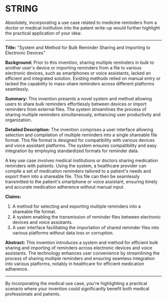 # STRING
Absolutely, incorporating a use case related to medicine reminders from a doctor or medical institution into the patent write-up would further highlight the practical application of your idea:

---

**Title:** "System and Method for Bulk Reminder Sharing and Importing to Electronic Devices"

**Background:**
Prior to this invention, sharing multiple reminders in bulk to another user's device or importing reminders from a file to various electronic devices, such as smartphones or voice assistants, lacked an efficient and integrated solution. Existing methods relied on manual entry or lacked the capability to mass-share reminders across different platforms seamlessly.

**Summary:**
This invention presents a novel system and method allowing users to share bulk reminders effortlessly between devices or import reminders from external files. The system streamlines the process of sharing multiple reminders simultaneously, enhancing user productivity and organization.

**Detailed Description:**
The invention comprises a user interface allowing selection and compilation of multiple reminders into a single shareable file format. This file format is designed for compatibility with various devices and voice assistant platforms. The system ensures compatibility and easy integration by employing standardized formats for reminder data.

A key use case involves medical institutions or doctors sharing medication reminders with patients. Using the system, a healthcare provider can compile a set of medication reminders tailored to a patient's needs and export them into a shareable file. This file can then be seamlessly transmitted to the patient's smartphone or voice assistant, ensuring timely and accurate medication adherence without manual input.

**Claims:**
1. A method for selecting and exporting multiple reminders into a shareable file format.
2. A system enabling the transmission of reminder files between electronic devices and voice assistants.
3. A user interface facilitating the importation of shared reminder files into various platforms without data loss or corruption.

**Abstract:**
This invention introduces a system and method for efficient bulk sharing and importing of reminders across electronic devices and voice assistants. The technology enhances user convenience by streamlining the process of sharing multiple reminders and ensuring seamless integration into various platforms, notably in healthcare for efficient medication adherence.

---

By incorporating the medical use case, you're highlighting a practical scenario where your invention could significantly benefit both medical professionals and patients.
